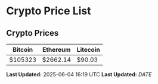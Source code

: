 # Crypto Price List

## Crypto Prices
| Bitcoin | Ethereum | Litecoin |
| ------- | -------- | -------- |
| $105323 | $2662.14 | $90.03 |
**Last Updated:** 2025-06-04 16:19 UTC
**Last Updated:** $DATE$
